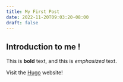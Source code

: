 ```yaml
---
title: My First Post
date: 2022-11-20T09:03:20-08:00
draft: false
---
```

## Introduction to me !

This is **bold** text, and this is *emphasized* text.

Visit the [Hugo](https://gohugo.io) website!

